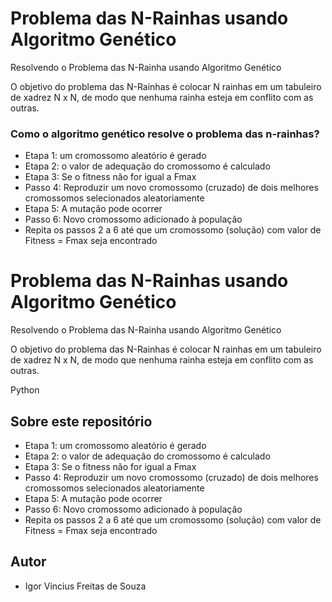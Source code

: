 # Problema das N-Rainhas usando Algoritmo Genético
Resolvendo o Problema das N-Rainha usando Algoritmo Genético

O objetivo do problema das N-Rainhas é colocar N rainhas em um tabuleiro de xadrez N x N, de modo que nenhuma rainha esteja em conflito com as outras.



### Como o algoritmo genético resolve o problema das n-rainhas?
- Etapa 1: um cromossomo aleatório é gerado
- Etapa 2: o valor de adequação do cromossomo é calculado
- Etapa 3: Se o fitness não for igual a Fmax
- Passo 4: Reproduzir um novo cromossomo (cruzado) de dois melhores cromossomos selecionados aleatoriamente
- Etapa 5: A mutação pode ocorrer
- Passo 6: Novo cromossomo adicionado à população
- Repita os passos 2 a 6 até que um cromossomo (solução) com valor de Fitness = Fmax seja encontrado
# Problema das N-Rainhas usando Algoritmo Genético
Resolvendo o Problema das N-Rainha usando Algoritmo Genético

O objetivo do problema das N-Rainhas é colocar N rainhas em um tabuleiro de xadrez N x N, de modo que nenhuma rainha esteja em conflito com as outras.


Python
## Sobre este repositório

- Etapa 1: um cromossomo aleatório é gerado
- Etapa 2: o valor de adequação do cromossomo é calculado
- Etapa 3: Se o fitness não for igual a Fmax
- Passo 4: Reproduzir um novo cromossomo (cruzado) de dois melhores cromossomos selecionados aleatoriamente
- Etapa 5: A mutação pode ocorrer
- Passo 6: Novo cromossomo adicionado à população
- Repita os passos 2 a 6 até que um cromossomo (solução) com valor de Fitness = Fmax seja encontrado

## Autor

* Igor Vincius Freitas de Souza
